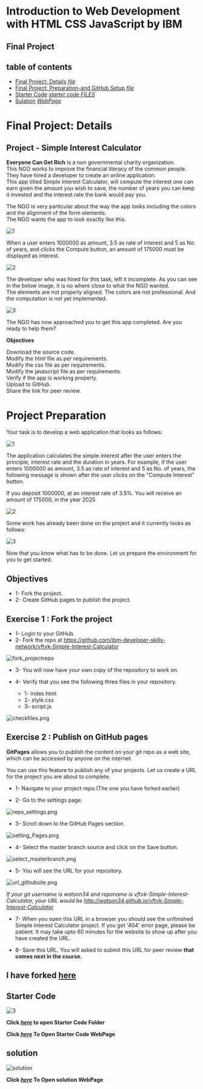 # Introduction to Web Development with HTML CSS JavaScript by IBM
## Final Project
## table of contents
* [Final Project: Details](#final-project-details) *[file](./Final-Project-Details.md)*
* [Final Project: Preparation-and GitHub Setup](#project-preparation) *[file](./Final-Project-Preparation-and-GitHub-Setup.md)*
* [Starter Code]() *[starter code FILES](./starter-code/)*
* [Sulation](#solution) *[WebPage]( https://mohamedelfal.github.io/Introduction-to-Web-Development-with-HTML-CSS-JavaScript-by-IBM/)*

# Final Project: Details 
## Project - Simple Interest Calculator


**Everyone Can Get Rich** is a non governmental charity organization.   
This NGO works to improve the financial literacy of the common people.   
They have hired a developer to create an online application.   
This app titled Simple Interest Calculator, will compute the interest one can earn given the amount you wish to save, the number of years you can keep it invested and the interest rate the bank would pay you.  

The NGO is very particular about the way the app looks including the colors and the alignment of the form elements.  
The NGO wants the app to look exactly like this.  

![1](./image/1.png)  


When a user enters 1000000 as amount, 3.5 as rate of interest and 5 as No.   
of years, and clicks the Compute button, an amount of 175000 must be displayed as interest.  

![2](./image/2.png)  

The developer who was hired for this task, left it incomplete. As you can see in the below image, it is no where close to what the NGO wanted.  
The elements are not properly aligned. The colors are not professional. And the computation is not yet implemented.  

![3](./image/3.png)  

The NGO has now approached you to get this app completed. Are you ready to help them?  

**Objectives**  

Download the source code.  
Modify the html file as per requirements.  
Modify the css file as per requirements.  
Modify the javascript file as per requirements.  
Verify if the app is working properly.  
Upload to GitHub.  
Share the link for peer review.  


# Project Preparation
Your task is to develop a web application that looks as follows:

![1](./image/1.png)

The application calculates the simple interest after the user enters the principle, interest rate and the duration in years. For example, if the user enters 1000000 as amount, 3.5 as rate of interest and 5 as No. of years, the following message is shown after the user clicks on the "Compute Interest" button.

If you deposit 1000000,
at an interest rate of 3.5%.
You will receive an amount of 175000,
in the year 2025

![2](./image/2.png)

Some work has already been done on the project and it currently looks as follows:

![3](./image/3.png)

Now that you know what has to be done. Let us prepare the environment for you to get started.

## Objectives
* 1- Fork the project.
* 2- Create GitHub pages to publish the project.

## Exercise 1 : Fork the project
* 1- Login to your GitHub.
* 2- Fork the repo at https://github.com/ibm-developer-skills-network/vftvk-Simple-Interest-Calculator

![fork_projectrepo](./image/fork_projectrepo.png)

* 3- You will now have your own copy of the repository to work on.

* 4- Verify that you see the following three files in your repository.

  * 1- index.html
  * 2- style.css
  * 3- script.js

![checkfiles.png](./image/checkfiles.png)

## Exercise 2 : Publish on GitHub pages
**GitPages** allows you to publish the content on your git repo as a web site, which can be accessed by anyone on the internet.

You can use this feature to publish any of your projects. Let us create a URL for the project you are about to complete.

* 1- Navigate to your project repo.(The one you have forked earlier)

* 2- Go to the settings page.

![repo_settings.png](./image/repo_settings.png)

* 3- Scroll down to the GitHub Pages section.

![setting_Pages.png](./image/setting_Pages.png)

* 4- Select the master branch source and click on the Save button.

![select_masterbranch.png](./image/select_masterbranch.png)

* 5- You will see the URL for your repository.

![url_githubsite.png](./image/url_githubsite.png)

*If your git username is watson34 and reponame is vftvk-Simple-Interest-Calculator, your URL would be http://watson34.github.io/vftvk-Simple-Interest-Calculator*

* 7- When you open this URL in a browser you should see the unfinished Simple Interest Calculator project. If you get '404' error page, please be patient. It may take upto 60 minutes for the website to show up after you have created the URL.

* 8- Save this URL. You will asked to submit this URL for peer review **that comes next in the course.**

## I have forked [here](https://github.com/mohamedelfal/vftvk-Simple-Interest-Calculator)

## Starter Code
![3](./image/StarterCodeWebPage.jpg)

**Click *[here](./starter-code/)* to open Starter Code Folder**

**Click *[here]( https://mohamedelfal.github.io/Introduction-to-Web-Development-with-HTML-CSS-JavaScript-by-IBM/starter-code/)* To Open Starter Code WebPage**

## solution
 ![solution](./image/solution.jpg)  
 
 
**Click *[here]( https://mohamedelfal.github.io/Introduction-to-Web-Development-with-HTML-CSS-JavaScript-by-IBM/)* To Open solution WebPage**

